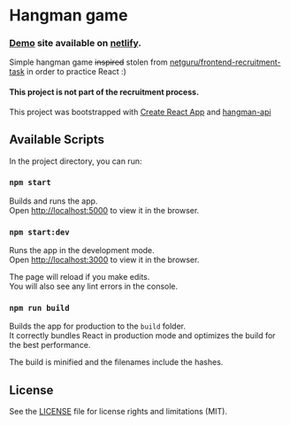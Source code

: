 # Hangman game

### [Demo](https://hangman-game-react.netlify.com/) site available on [netlify](https://www.netlify.com/).

Simple hangman game ~~inspired~~ stolen from [netguru/frontend-recruitment-task](https://github.com/netguru/frontend-recruitment-task) in order to practice React :)

#### This project is not part of the recruitment process.

This project was bootstrapped with [Create React App](https://github.com/facebook/create-react-app) and [hangman-api](http://hangman-api.herokuapp.com/api)

## Available Scripts

In the project directory, you can run:

### `npm start`

Builds and runs the app.<br>
Open [http://localhost:5000](http://localhost:5000) to view it in the browser.

### `npm start:dev`

Runs the app in the development mode.<br>
Open [http://localhost:3000](http://localhost:3000) to view it in the browser.

The page will reload if you make edits.<br>
You will also see any lint errors in the console.

### `npm run build`

Builds the app for production to the `build` folder.<br>
It correctly bundles React in production mode and optimizes the build for the best performance.

The build is minified and the filenames include the hashes.<br>

## License

See the [LICENSE](LICENSE.md) file for license rights and limitations (MIT).
